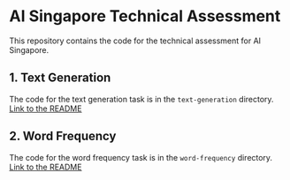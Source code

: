 # AI Singapore Technical Assessment

<!-- TODO: Add CI status -->

This repository contains the code for the technical assessment for AI Singapore.

## 1. Text Generation

The code for the text generation task is in the `text-generation` directory. [Link to the README](text-generation/README.md)

<!-- TODO: Add demo video -->

## 2. Word Frequency

The code for the word frequency task is in the `word-frequency` directory. [Link to the README](word-frequency/README.md)
